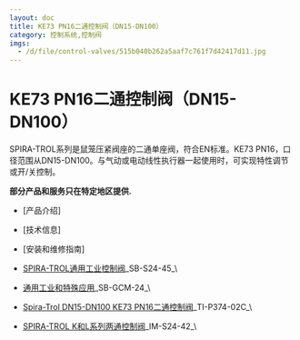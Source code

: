 ```yaml
---
layout: doc
title: KE73 PN16二通控制阀（DN15-DN100）
category: 控制系统,控制阀
imgs:
  - /d/file/control-valves/515b040b262a5aaf7c761f7d42417d11.jpg
---
```


# KE73 PN16二通控制阀（DN15-DN100）

SPIRA-TROL系列是鼠笼压紧阀座的二通单座阀，符合EN标准。KE73 PN16，口径范围从DN15-DN100。与气动或电动线性执行器一起使用时，可实现特性调节或开/关控制。

**部分产品和服务只在特定地区提供.**

- [产品介绍]
- [技术信息]
- [安装和维修指南]

- [SPIRA-TROL通用工业控制阀](/d/pdf/SB-S24-45-SPIRA-TROL通用工业控制阀.pdf)\_SB-S24-45\_\
- [通用工业和特殊应用](/d/pdf/SB-GCM-24-控制阀-通用-通用工业和特殊应用.pdf)\_SB-GCM-24\_\

- [Spira-Trol DN15-DN100 KE73 PN16二通控制阀](/d/pdf/TI-P374-02C-Spira-Trol%20DN15-DN100%20KE73%20PN16二通控制阀.pdf)\_TI-P374-02C\_\

- [SPIRA-TROL K和L系列两通控制阀](/d/pdf/IM-S24-42-SPIRA-TROL%20K和L系列两通控制阀.pdf)\_IM-S24-42\_\
